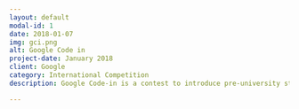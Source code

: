 ```yaml
---
layout: default
modal-id: 1
date: 2018-01-07
img: gci.png
alt: Google Code in
project-date: January 2018
client: Google
category: International Competition
description: Google Code-in is a contest to introduce pre-university students (ages 13-17) to open source software development. Since 2010, over 4500 students from 99 countries have completed work in the contest. I participated in the 2016 edition and completed 13 tasks for the SCoRe organization, which got me a GCI T-shirt, pen and a laptop sticker! <br> The 2017 edition has been really better so far, with 28 tasks completed and over 80+ hours devoted to doing the quality tasks, I hope I make it as a Grand Prize Winner and meet my awesome mentors from <a href="https://github.com/scorelab/" target="blank">SCoRe</a>

---
```

